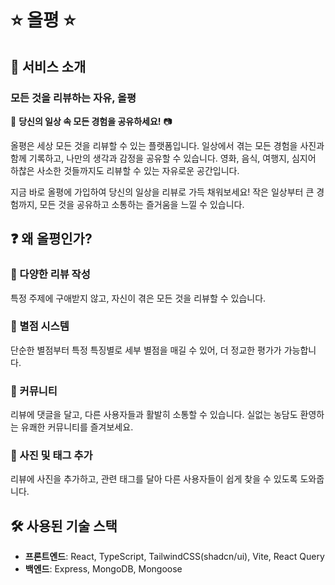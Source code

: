 # ⭐ 올평 ⭐

## 📣 서비스 소개

### **모든 것을 리뷰하는 자유, 올평**

💬 **당신의 일상 속 모든 경험을 공유하세요!** 📷

올평은 세상 모든 것을 리뷰할 수 있는 플랫폼입니다. 일상에서 겪는 모든 경험을 사진과 함께 기록하고, 나만의 생각과 감정을 공유할 수 있습니다. 영화, 음식, 여행지, 심지어 하찮은 사소한 것들까지도 리뷰할 수 있는 자유로운 공간입니다.

지금 바로 올평에 가입하여 당신의 일상을 리뷰로 가득 채워보세요! 작은 일상부터 큰 경험까지, 모든 것을 공유하고 소통하는 즐거움을 느낄 수 있습니다.

## ❓ 왜 올평인가?

### 📌 다양한 리뷰 작성

특정 주제에 구애받지 않고, 자신이 겪은 모든 것을 리뷰할 수 있습니다.

### 📌 별점 시스템

단순한 별점부터 특정 특징별로 세부 별점을 매길 수 있어, 더 정교한 평가가 가능합니다.

### 📌 커뮤니티

리뷰에 댓글을 달고, 다른 사용자들과 활발히 소통할 수 있습니다. 실없는 농담도 환영하는 유쾌한 커뮤니티를 즐겨보세요.

### 📌 사진 및 태그 추가

리뷰에 사진을 추가하고, 관련 태그를 달아 다른 사용자들이 쉽게 찾을 수 있도록 도와줍니다.

<!-- ### 신뢰성 있는 리뷰

리뷰 작성자의 신뢰도를 표시하고, 다른 사용자들이 평가할 수 있어 신뢰할 수 있는 리뷰를 제공합니다. -->

## 🛠️ 사용된 기술 스택

- **프론트엔드**: React, TypeScript, TailwindCSS(shadcn/ui), Vite, React Query
- **백엔드**: Express, MongoDB, Mongoose

<!-- ## 🏛️ 시스템 아키텍쳐

## 이슈 및 해결 과정 -->
